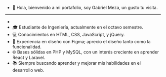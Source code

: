 * 🚀 Hola, bienvenido a mi portafolio, soy Gabriel Meza, un gusto tu visita.
------------------------------------------------------------------------
*
* 🎓 Estudiante de Ingeniería, actualmente en el octavo semestre.
* 💻 Conocimientos en HTML, CSS, JavaScript, y jQuery.
* 🎨 Experiencia en diseño con Figma; aprecio el diseño tanto como la funcionalidad.
* 🌐 Bases sólidas en PHP y MySQL, con un interés creciente en aprender React y Laravel.
* 📚 Siempre buscando aprender y mejorar mis habilidades en el desarrollo web.
